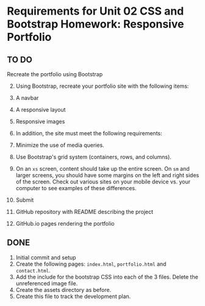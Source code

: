 # Requirements for Unit 02 CSS and Bootstrap Homework: Responsive Portfolio

## TO DO
Recreate the portfolio using Bootstrap

2. Using Bootstrap, recreate your portfolio site with the following items:
  1. A navbar
  2. A responsive layout
  3. Responsive images

3. In addition, the site must meet the following requirements:
  1. Minimize the use of media queries.
  2. Use Bootstrap's grid system (containers, rows, and columns).
  3. On an `xs` screen, content should take up the entire screen. On `sm` and larger screens, you should have some margins on the left and right sides of the screen. Check out various sites on your mobile device vs. your computer to see examples of these differences.

4. Submit
  1. GitHub repository with README describing the project
  2. GitHub.io pages rendering the portfolio

## DONE
1. Initial commit and setup
  1. Create the following pages: `index.html`, `portfolio.html` and `contact.html`. 
  2. Add the include for the bootstrap CSS into each of the 3 files. Delete the unreferenced image file. 
  3. Create the assets directory as before. 
  4. Create this file to track the development plan. 
